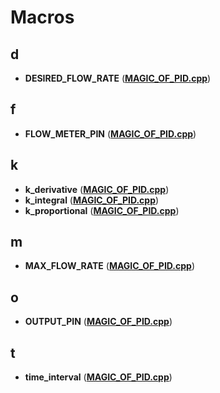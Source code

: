 
# Macros


## d

* **DESIRED\_FLOW\_RATE** ([**MAGIC\_OF\_PID.cpp**](_m_a_g_i_c___o_f___p_i_d_8cpp.md))


## f

* **FLOW\_METER\_PIN** ([**MAGIC\_OF\_PID.cpp**](_m_a_g_i_c___o_f___p_i_d_8cpp.md))


## k

* **k\_derivative** ([**MAGIC\_OF\_PID.cpp**](_m_a_g_i_c___o_f___p_i_d_8cpp.md))
* **k\_integral** ([**MAGIC\_OF\_PID.cpp**](_m_a_g_i_c___o_f___p_i_d_8cpp.md))
* **k\_proportional** ([**MAGIC\_OF\_PID.cpp**](_m_a_g_i_c___o_f___p_i_d_8cpp.md))


## m

* **MAX\_FLOW\_RATE** ([**MAGIC\_OF\_PID.cpp**](_m_a_g_i_c___o_f___p_i_d_8cpp.md))


## o

* **OUTPUT\_PIN** ([**MAGIC\_OF\_PID.cpp**](_m_a_g_i_c___o_f___p_i_d_8cpp.md))


## t

* **time\_interval** ([**MAGIC\_OF\_PID.cpp**](_m_a_g_i_c___o_f___p_i_d_8cpp.md))

